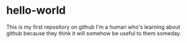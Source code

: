 # hello-world
This is my first repository on github
I'm a human who's learning about github because they think it will somehow be useful to them someday.
